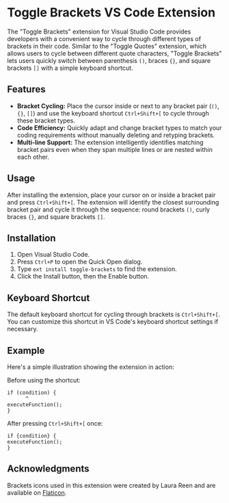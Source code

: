 # Toggle Brackets VS Code Extension

The "Toggle Brackets" extension for Visual Studio Code provides developers with a convenient way to cycle through different types of brackets in their code. Similar to the "Toggle Quotes" extension, which allows users to cycle between different quote characters, "Toggle Brackets" lets users quickly switch between parenthesis `()`, braces `{}`, and square brackets `[]` with a simple keyboard shortcut.

## Features

- **Bracket Cycling:** Place the cursor inside or next to any bracket pair (`()`, `{}`, `[]`) and use the keyboard shortcut `Ctrl+Shift+[` to cycle through these bracket types.
- **Code Efficiency:** Quickly adapt and change bracket types to match your coding requirements without manually deleting and retyping brackets.
- **Multi-line Support:** The extension intelligently identifies matching bracket pairs even when they span multiple lines or are nested within each other.

## Usage

After installing the extension, place your cursor on or inside a bracket pair and press `Ctrl+Shift+[`. The extension will identify the closest surrounding bracket pair and cycle it through the sequence: round brackets `()`, curly braces `{}`, and square brackets `[]`.

## Installation

1. Open Visual Studio Code.
2. Press `Ctrl+P` to open the Quick Open dialog.
3. Type `ext install toggle-brackets` to find the extension.
4. Click the Install button, then the Enable button.

## Keyboard Shortcut

The default keyboard shortcut for cycling through brackets is `Ctrl+Shift+[`. You can customize this shortcut in VS Code's keyboard shortcut settings if necessary.

## Example

Here's a simple illustration showing the extension in action:

Before using the shortcut:
```
if (condition) {
      ^
executeFunction();
}
```

After pressing `Ctrl+Shift+[` once:
```
if {condition} {
executeFunction();
}
```

## Acknowledgments

Brackets icons used in this extension were created by Laura Reen and are available on [Flaticon](https://www.flaticon.com/free-icons/brakets).
